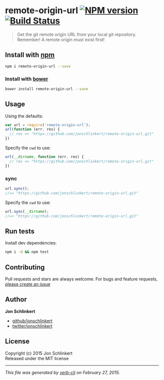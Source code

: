 # remote-origin-url [![NPM version](https://badge.fury.io/js/remote-origin-url.svg)](http://badge.fury.io/js/remote-origin-url)  [![Build Status](https://travis-ci.org/jonschlinkert/remote-origin-url.svg)](https://travis-ci.org/jonschlinkert/remote-origin-url) 

> Get the git remote origin URL from your local git repository. Remember! A remote origin must exist first!

## Install with [npm](npmjs.org)

```bash
npm i remote-origin-url --save
```
### Install with [bower](https://github.com/bower/bower)

```bash
bower install remote-origin-url --save
```

## Usage

Using the defaults:

```js
var url = require('remote-origin-url');
url(function (err, res) {
  // res => "https://github.com/jonschlinkert/remote-origin-url.git"
})
```

Specify the `cwd` to use:

```js
url(__dirname, function (err, res) {
  // res => "https://github.com/jonschlinkert/remote-origin-url.git"
})
```

### sync

```js
url.sync();
//=> "https://github.com/jonschlinkert/remote-origin-url.git"
```

Specify the `cwd` to use:


```js
url.sync(__dirname);
//=> "https://github.com/jonschlinkert/remote-origin-url.git"
```


## Run tests

Install dev dependencies:

```bash
npm i -d && npm test
```

## Contributing
Pull requests and stars are always welcome. For bugs and feature requests, [please create an issue](https://github.com/jonschlinkert/remote-origin-url/issues)

## Author

**Jon Schlinkert**
 
+ [github/jonschlinkert](https://github.com/jonschlinkert)
+ [twitter/jonschlinkert](http://twitter.com/jonschlinkert) 

## License
Copyright (c) 2015 Jon Schlinkert  
Released under the MIT license

***

_This file was generated by [verb-cli](https://github.com/assemble/verb-cli) on February 27, 2015._
